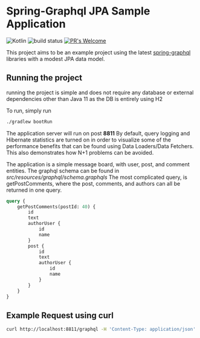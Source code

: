 # Spring-Graphql JPA Sample Application

![Kotlin](https://img.shields.io/badge/kotlin-%230095D5.svg?style=for-the-badge&logo=kotlin&logoColor=white)
![build status](https://github.com/Neuman968/spring-graphql-messageboard/actions/workflows/ci.yml/badge.svg) [![PR's Welcome](https://img.shields.io/badge/PRs-welcome-brightgreen.svg?style=flat)](http://makeapullrequest.com)

 This project aims to be an example project using the latest [spring-graphql](https://github.com/spring-projects/spring-graphql) libraries with a modest JPA data model.
 
## Running the project

running the project is simple and does not require any database or external dependencies other than Java 11
 as the DB is entirely using H2

To run, simply run 

```bash
./gradlew bootRun
```

The application server will run on post **8811** 
By default, query logging and Hibernate statistics are turned on in order to visualize some of the performance benefits that
can be found using Data Loaders/Data Fetchers. This also demonstrates how N+1 problems can be avoided.

The application is a simple message board, with user, post, and comment entities.
The graphql schema can be found in _src/resources/graphql/schema.graphqls_
The most complicated query, is getPostComments, where the post, comments, and authors can all be returned in one query.

```graphql
query {
    getPostComments(postId: 40) {
        id
        text
        authorUser {
            id
            name
        }
        post {
            id
            text
            authorUser {
                id
                name
            }
        }
    }
}
```

## Example Request using curl

```bash
curl http://localhost:8811/graphql -H 'Content-Type: application/json' -d '{"query": "query { getUsers { id name } }"}'
```